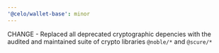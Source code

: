 ```yaml
---
'@celo/wallet-base': minor
---
```


CHANGE - Replaced all deprecated cryptographic depencies with the audited and maintained suite of crypto libraries `@noble/*` and `@scure/*`
